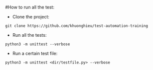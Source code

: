 #How to run all the test:

- Clone the project: 
```
git clone https://github.com/khuonghieu/test-automation-training
```  

- Run all the tests:
```
python3 -m unittest --verbose
```

- Run a certain test file:
```
python3 -m unittest <dir/testfile.py> --verbose
```
